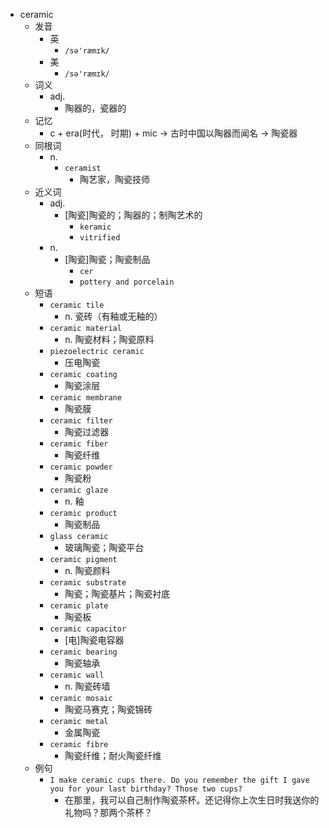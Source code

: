 - ceramic
  - 发音
    - 英
      - `/sə'ræmɪk/`
    - 美
      - `/sə'ræmɪk/`
  - 词义
    - adj.
      - 陶器的，瓷器的
  - 记忆
    - c + era(时代， 时期) + mic → 古时中国以陶器而闻名 → 陶瓷器
  - 同根词
    - n.
      - `ceramist`
        - 陶艺家，陶瓷技师
  - 近义词
    - adj.
      - [陶瓷]陶瓷的；陶器的；制陶艺术的
        - `keramic`
        - `vitrified`
    - n.
      - [陶瓷]陶瓷；陶瓷制品
        - `cer`
        - `pottery and porcelain`
  - 短语
    - `ceramic tile`
      - n. 瓷砖（有釉或无釉的） 
    - `ceramic material`
      - n. 陶瓷材料；陶瓷原料 
    - `piezoelectric ceramic`
      - 压电陶瓷 
    - `ceramic coating`
      - 陶瓷涂层 
    - `ceramic membrane`
      - 陶瓷膜 
    - `ceramic filter`
      - 陶瓷过滤器 
    - `ceramic fiber`
      - 陶瓷纤维 
    - `ceramic powder`
      - 陶瓷粉 
    - `ceramic glaze`
      - n. 釉 
    - `ceramic product`
      - 陶瓷制品 
    - `glass ceramic`
      - 玻璃陶瓷；陶瓷平台 
    - `ceramic pigment`
      - n. 陶瓷颜料 
    - `ceramic substrate`
      - 陶瓷；陶瓷基片；陶瓷衬底 
    - `ceramic plate`
      - 陶瓷板 
    - `ceramic capacitor`
      - [电]陶瓷电容器 
    - `ceramic bearing`
      - 陶瓷轴承 
    - `ceramic wall`
      - n. 陶瓷砖墙 
    - `ceramic mosaic`
      - 陶瓷马赛克；陶瓷锦砖 
    - `ceramic metal`
      - 金属陶瓷 
    - `ceramic fibre`
      - 陶瓷纤维；耐火陶瓷纤维 
  - 例句
    - `I make ceramic cups there. Do you remember the gift I gave you for your last birthday? Those two cups?`
      - 在那里，我可以自己制作陶瓷茶杯。还记得你上次生日时我送你的礼物吗？那两个茶杯？

